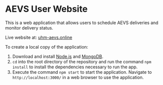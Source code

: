 # AEVS User Website
This is a web application that allows users to schedule AEVS deliveries and monitor delivery status.

Live website at: [uhm-aevs.online](https://uhm-aevs.online/)

To create a local copy of the application:

1) Download and install [Node.js](https://nodejs.org/en) and [MongoDB](https://www.mongodb.com/).
2) `cd` into the root directory of the repository and run the command `npm install` to install the dependencies necessary to run the app.
3) Execute the command `npm start` to start the application. Navigate to `http://localhost:3000/` in a web browser to use the application.
